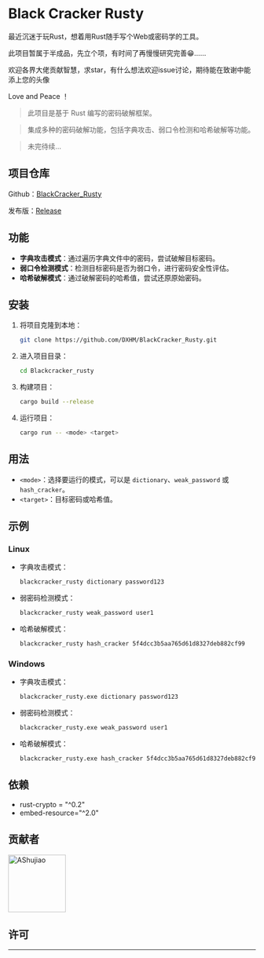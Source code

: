 # Black Cracker Rusty

最近沉迷于玩Rust，想着用Rust随手写个Web或密码学的工具。

此项目暂属于半成品，先立个项，有时间了再慢慢研究完善😁……

欢迎各界大佬贡献智慧，求star，有什么想法欢迎issue讨论，期待能在致谢中能添上您的头像

Love and Peace ！


> 此项目是基于 Rust 编写的密码破解框架。

> 集成多种的密码破解功能，包括字典攻击、弱口令检测和哈希破解等功能。
 

> 未完待续...

## 项目仓库

Github：[BlackCracker_Rusty](https://github.com/DXHM/BlackCracker_Rusty)

发布版：[Release](https://github.com/dxhm/BlackCracker_Rusty/releases/latest)

## 功能

- **字典攻击模式**：通过遍历字典文件中的密码，尝试破解目标密码。
- **弱口令检测模式**：检测目标密码是否为弱口令，进行密码安全性评估。
- **哈希破解模式**：通过破解密码的哈希值，尝试还原原始密码。

## 安装

1. 将项目克隆到本地：

   ```bash
   git clone https://github.com/DXHM/BlackCracker_Rusty.git
   ```

2. 进入项目目录：

   ```bash
   cd Blackcracker_rusty
   ```

3. 构建项目：

   ```bash
   cargo build --release
   ```

4. 运行项目：

   ```bash
   cargo run -- <mode> <target>
   ```

## 用法
   - `<mode>`：选择要运行的模式，可以是 `dictionary`、`weak_password` 或 `hash_cracker`。
   - `<target>`：目标密码或哈希值。

## 示例

### Linux

- 字典攻击模式：

  ```bash
  blackcracker_rusty dictionary password123
  ```

- 弱密码检测模式：

  ```bash
  blackcracker_rusty weak_password user1
  ```

- 哈希破解模式：

  ```bash
  blackcracker_rusty hash_cracker 5f4dcc3b5aa765d61d8327deb882cf99
  ```

### Windows

- 字典攻击模式：

  ```bash
  blackcracker_rusty.exe dictionary password123
  ```

- 弱密码检测模式：

  ```bash
  blackcracker_rusty.exe weak_password user1
  ```

- 哈希破解模式：

  ```bash
  blackcracker_rusty.exe hash_cracker 5f4dcc3b5aa765d61d8327deb882cf99
  ```

## 依赖

- rust-crypto = "^0.2"
- embed-resource="^2.0"

## 贡献者

[<img alt="AShujiao" src="https://avatars.githubusercontent.com/u/69539047?v=4" width="117">](https://github.com/dxhm)

## 许可

---